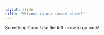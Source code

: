 ```yaml
---
layout: slide
title: "Welcome to our second slide!"
---
```

Something Coool 
Use the left arrow to go back!
